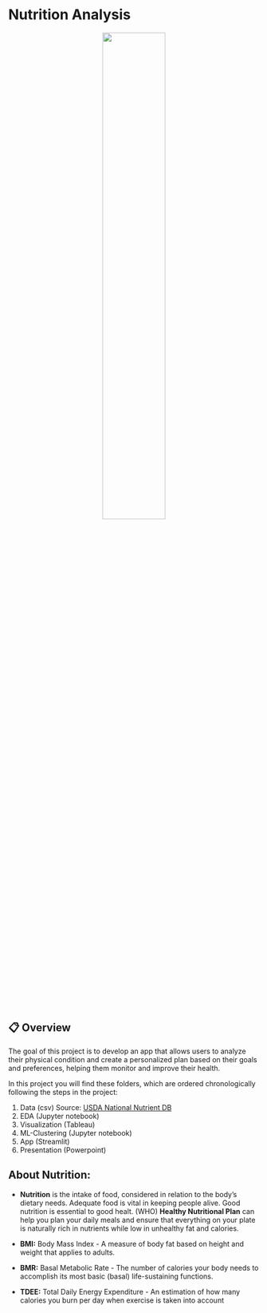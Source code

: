 # Nutrition Analysis
<p align="center">
 <img src="https://github.com/user-attachments/assets/37c52b28-2505-4b8e-ba79-dab6a2abbd51" width="50%">
</p>


## 📋 Overview
The goal of this project is to develop an app that allows users to analyze their physical condition and create a personalized plan based on their goals and preferences, helping them monitor and improve their health. 

In this project you will find these folders, which are ordered chronologically following the steps in the project:
 
1. Data (csv) Source: [USDA National Nutrient DB](https://data.world/craigkelly/usda-national-nutrient-db)
2. EDA (Jupyter notebook)
3. Visualization (Tableau)
4. ML-Clustering (Jupyter notebook)
5. App (Streamlit)
6. Presentation (Powerpoint)

## About Nutrition:
- **Nutrition**  is the intake of food, considered in relation to the body’s dietary needs. Adequate food is vital in keeping people alive. Good nutrition is essential to good healt. (WHO)   **Healthy Nutritional Plan** can help you plan your daily meals and ensure that everything on your plate is naturally rich in nutrients while low in unhealthy fat and calories.

- **BMI:** Body Mass Index - A measure of body fat based on height and weight that applies to adults.
- **BMR:** Basal Metabolic Rate - The number of calories your body needs to accomplish its most basic (basal) life-sustaining functions.
- **TDEE:** Total Daily Energy Expenditure - An estimation of how many calories you burn per day when exercise is taken into account


